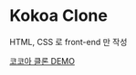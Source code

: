 # Kokoa Clone

HTML, CSS 로 front-end 만 작성

<a href="https://jxlove2020.github.io/kokoa-clone/" target="\_blank">코코아 클론 DEMO</a>
